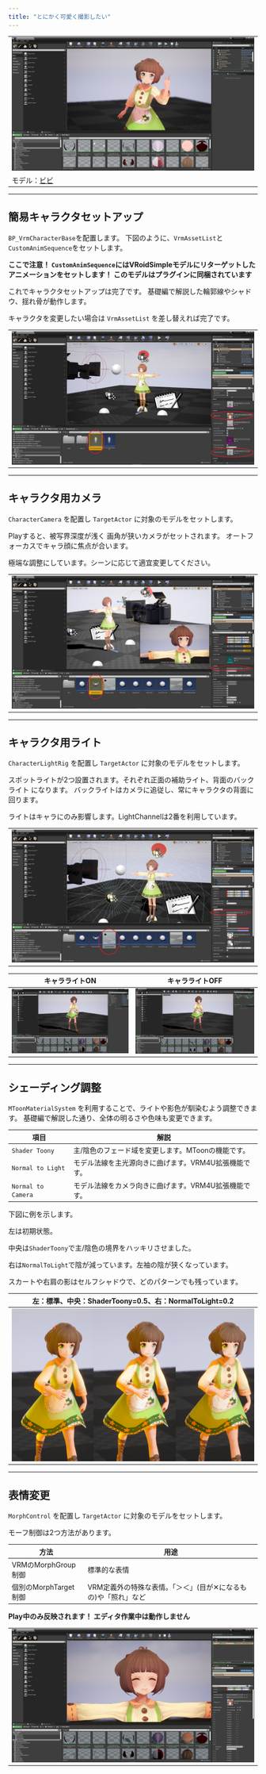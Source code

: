 ```yaml
---
title: "とにかく可愛く撮影したい"
---
```


||
|-|
|[![](./assets/images/02a_top.png)](../assets/images/02a_top.png)|
|モデル：[ビビ](https://hub.vroid.com/characters/945152946522067123/models/1622417912888236740)|


----

## 簡易キャラクタセットアップ

`BP_VrmCharacterBase`を配置します。
下図のように、`VrmAssetList`と`CustomAnimSequence`をセットします。

**ここで注意！ `CustomAnimSequence`にはVRoidSimpleモデルにリターゲットしたアニメーションをセットします！ このモデルはプラグインに同梱されています**

これでキャラクタセットアップは完了です。
基礎編で解説した輪郭線やシャドウ、揺れ骨が動作します。

キャラクタを変更したい場合は `VrmAssetList` を差し替えれば完了です。

||
|-|
|[![](./assets/images/02a_s1.png)](../assets/images/02a_s1.png)|

----

## キャラクタ用カメラ

`CharacterCamera` を配置し `TargetActor` に対象のモデルをセットします。

Playすると、被写界深度が浅く 画角が狭いカメラがセットされます。
オートフォーカスでキャラ顔に焦点が合います。

極端な調整にしています。シーンに応じて適宜変更してください。

||
|-|
|[![](./assets/images/02a_s3.png)](../assets/images/02a_s3.png)|

----
## キャラクタ用ライト

`CharacterLightRig` を配置し `TargetActor` に対象のモデルをセットします。

スポットライトが2つ設置されます。それぞれ正面の補助ライト、背面のバックライト になります。
バックライトはカメラに追従し、常にキャラクタの背面に回ります。

ライトはキャラにのみ影響します。LightChannelは2番を利用しています。

||
|-|
|[![](./assets/images/02a_s2.png)](../assets/images/02a_s2.png)|

|キャラライトON|キャラライトOFF|
|-|-|
|[![](./assets/images/02a_s5.png)](../assets/images/02a_s5.png)|[![](./assets/images/02a_s6.png)](../assets/images/02a_s6.png)|

----
## シェーディング調整

`MToonMaterialSystem` を利用することで、ライトや影色が馴染むよう調整できます。
基礎編で解説した通り、全体の明るさや色味も変更できます。

|項目|解説|
|-|-|
|`Shader Toony`|主/陰色のフェード域を変更します。MToonの機能です。|
|`Normal to Light`|モデル法線を主光源向きに曲げます。VRM4U拡張機能です。|
|`Normal to Camera`|モデル法線をカメラ向きに曲げます。VRM4U拡張機能です。|

下図に例を示します。

左は初期状態。

中央は`ShaderToony`で主/陰色の境界をハッキリさせました。

右は`NormalToLight`で陰が減っています。左袖の陰が狭くなっています。

スカートや右肩の影はセルフシャドウで、どのパターンでも残っています。

|左：標準、中央：ShaderToony=0.5、右：NormalToLight=0.2|
|-|
|[![](./assets/images/02a_s7.png)](../assets/images/02a_s7.png)|




----
## 表情変更
`MorphControl` を配置し `TargetActor` に対象のモデルをセットします。

モーフ制御は2つ方法があります。

|方法|用途|
|-|-|
|VRMのMorphGroup制御|標準的な表情|
|個別のMorphTarget制御|VRM定義外の特殊な表情。「＞＜」(目が✕になるもの)や「照れ」など|

**Play中のみ反映されます！ エディタ作業中は動作しません**

||
|-|
|[![](./assets/images/02a_s4.png)](../assets/images/02a_s4.png)|

